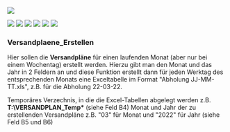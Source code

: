 ![](https://github.com/mookwi/Versandplaene_Erstellen/blob/main/VBA256.png)

![](https://img.shields.io/github/stars/mookwi/Versandplaene_Erstellen.svg)
![](https://img.shields.io/github/forks/mookwi/Versandplaene_Erstellen.svg) 
![](https://img.shields.io/github/tag/mookwi/Versandplaene_Erstellen.svg)
![](https://img.shields.io/github/release/mookwi/Versandplaene_Erstellen.svg)
![](https://img.shields.io/github/issues/mookwi/Versandplaene_Erstellen.svg)
![](https://img.shields.io/bower/v/Versandplaene_Erstellen.svg)

### Versandplaene_Erstellen
Hier sollen die **Versandpläne** für einen laufenden Monat (aber nur bei einem Wochentag)
erstellt werden. Hierzu gibt man den Monat und das Jahr in 2 Feldern an und diese
Funktion erstellt dann für jeden Werktag des entsprechenden Monats eine Exceltabelle
im Format "Abholung JJ-MM-TT.xls", z.B. für die Abholung 22-03-22.

Temporäres Verzechnis, in die die Excel-Tabellen abgelegt werden z.B. 
**T:\VERSANDPLAN\_Temp\*** (siehe Feld B4) Monat und Jahr der zu erstellenden Versandpläne
z.B. "03" für Monat und "2022" für Jahr (siehe Feld B5 und B6)
